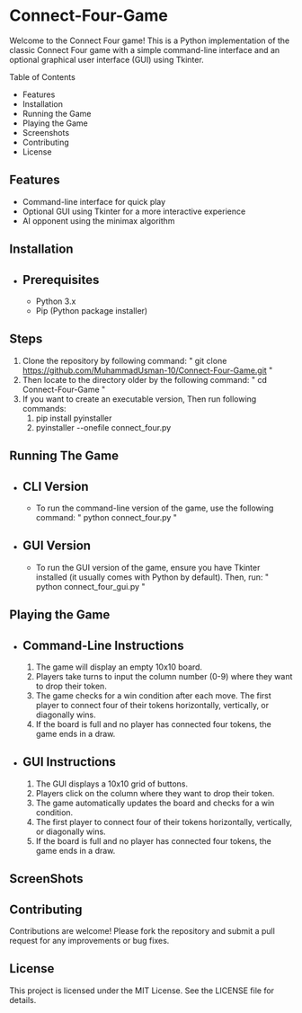 # Connect-Four-Game

Welcome to the Connect Four game! This is a Python implementation of the classic Connect Four game with a simple command-line interface and an optional graphical user interface (GUI) using Tkinter.

Table of Contents
- Features
- Installation
- Running the Game
- Playing the Game
- Screenshots
- Contributing
- License

## Features
- Command-line interface for quick play
- Optional GUI using Tkinter for a more interactive experience
- AI opponent using the minimax algorithm
  
## Installation
- ## Prerequisites
  - Python 3.x
  - Pip (Python package installer)

## Steps
  1. Clone the repository by following command: " git clone https://github.com/MuhammadUsman-10/Connect-Four-Game.git "
  2. Then locate to the directory older by the following command: " cd Connect-Four-Game "
  3. If you want to create an executable version, Then run following commands:
     1. pip install pyinstaller
     2. pyinstaller --onefile connect_four.py

## Running The Game
- ## CLI Version
  - To run the command-line version of the game, use the following command: " python connect_four.py "
    
- ## GUI Version
  - To run the GUI version of the game, ensure you have Tkinter installed (it usually comes with Python by default). Then, run: " python connect_four_gui.py "

## Playing the Game
- ## Command-Line Instructions
  1. The game will display an empty 10x10 board.
  2. Players take turns to input the column number (0-9) where they want to drop their token.
  3. The game checks for a win condition after each move. The first player to connect four of their tokens horizontally, vertically, or diagonally wins.
  4. If the board is full and no player has connected four tokens, the game ends in a draw.
    
- ## GUI Instructions
  1. The GUI displays a 10x10 grid of buttons.
  2. Players click on the column where they want to drop their token.
  3. The game automatically updates the board and checks for a win condition.
  4. The first player to connect four of their tokens horizontally, vertically, or diagonally wins.
  5. If the board is full and no player has connected four tokens, the game ends in a draw.
 
## ScreenShots

## Contributing
Contributions are welcome! Please fork the repository and submit a pull request for any improvements or bug fixes.

## License
This project is licensed under the MIT License. See the LICENSE file for details.
